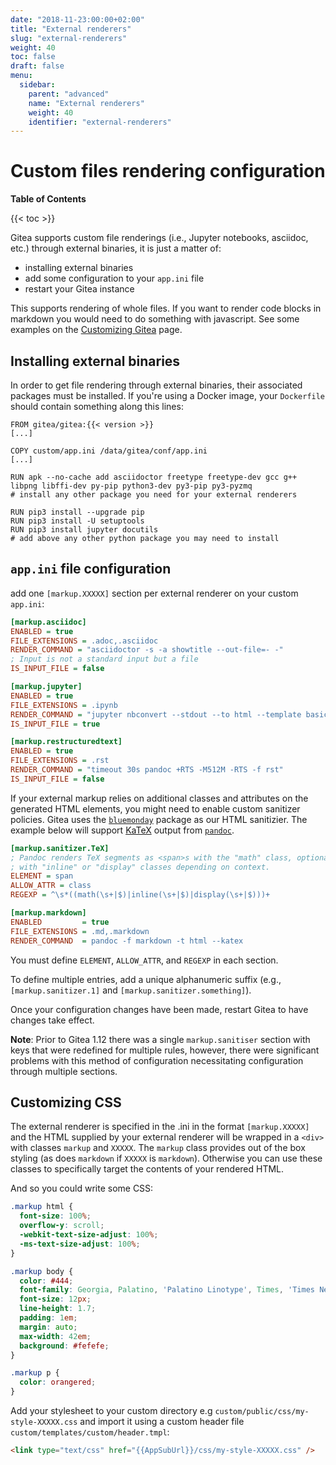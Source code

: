 ```yaml
---
date: "2018-11-23:00:00+02:00"
title: "External renderers"
slug: "external-renderers"
weight: 40
toc: false
draft: false
menu:
  sidebar:
    parent: "advanced"
    name: "External renderers"
    weight: 40
    identifier: "external-renderers"
---
```


# Custom files rendering configuration

**Table of Contents**

{{< toc >}}

Gitea supports custom file renderings (i.e., Jupyter notebooks, asciidoc, etc.) through external binaries,
it is just a matter of:

- installing external binaries
- add some configuration to your `app.ini` file
- restart your Gitea instance

This supports rendering of whole files. If you want to render code blocks in markdown you would need to do something with javascript. See some examples on the [Customizing Gitea](../customizing-gitea) page.

## Installing external binaries

In order to get file rendering through external binaries, their associated packages must be installed.
If you're using a Docker image, your `Dockerfile` should contain something along this lines:

```docker
FROM gitea/gitea:{{< version >}}
[...]

COPY custom/app.ini /data/gitea/conf/app.ini
[...]

RUN apk --no-cache add asciidoctor freetype freetype-dev gcc g++ libpng libffi-dev py-pip python3-dev py3-pip py3-pyzmq
# install any other package you need for your external renderers

RUN pip3 install --upgrade pip
RUN pip3 install -U setuptools
RUN pip3 install jupyter docutils
# add above any other python package you may need to install
```

## `app.ini` file configuration

add one `[markup.XXXXX]` section per external renderer on your custom `app.ini`:

```ini
[markup.asciidoc]
ENABLED = true
FILE_EXTENSIONS = .adoc,.asciidoc
RENDER_COMMAND = "asciidoctor -s -a showtitle --out-file=- -"
; Input is not a standard input but a file
IS_INPUT_FILE = false

[markup.jupyter]
ENABLED = true
FILE_EXTENSIONS = .ipynb
RENDER_COMMAND = "jupyter nbconvert --stdout --to html --template basic "
IS_INPUT_FILE = true

[markup.restructuredtext]
ENABLED = true
FILE_EXTENSIONS = .rst
RENDER_COMMAND = "timeout 30s pandoc +RTS -M512M -RTS -f rst"
IS_INPUT_FILE = false
```

If your external markup relies on additional classes and attributes on the generated HTML elements, you might need to enable custom sanitizer policies. Gitea uses the [`bluemonday`](https://godoc.org/github.com/microcosm-cc/bluemonday) package as our HTML sanitizier. The example below will support [KaTeX](https://katex.org/) output from [`pandoc`](https://pandoc.org/).

```ini
[markup.sanitizer.TeX]
; Pandoc renders TeX segments as <span>s with the "math" class, optionally
; with "inline" or "display" classes depending on context.
ELEMENT = span
ALLOW_ATTR = class
REGEXP = ^\s*((math(\s+|$)|inline(\s+|$)|display(\s+|$)))+

[markup.markdown]
ENABLED         = true
FILE_EXTENSIONS = .md,.markdown
RENDER_COMMAND  = pandoc -f markdown -t html --katex
```

You must define `ELEMENT`, `ALLOW_ATTR`, and `REGEXP` in each section.

To define multiple entries, add a unique alphanumeric suffix (e.g., `[markup.sanitizer.1]` and `[markup.sanitizer.something]`).

Once your configuration changes have been made, restart Gitea to have changes take effect.

**Note**: Prior to Gitea 1.12 there was a single `markup.sanitiser` section with keys that were redefined for multiple rules, however,
there were significant problems with this method of configuration necessitating configuration through multiple sections.

## Customizing CSS
The external renderer is specified in the .ini in the format `[markup.XXXXX]` and the HTML supplied by your external renderer will be wrapped in a `<div>` with classes `markup` and `XXXXX`. The `markup` class provides out of the box styling (as does `markdown` if `XXXXX` is `markdown`). Otherwise you can use these classes to specifically target the contents of your rendered HTML. 

And so you could write some CSS:
```css
.markup html {
  font-size: 100%;
  overflow-y: scroll;
  -webkit-text-size-adjust: 100%;
  -ms-text-size-adjust: 100%;
}

.markup body {
  color: #444;
  font-family: Georgia, Palatino, 'Palatino Linotype', Times, 'Times New Roman', serif;
  font-size: 12px;
  line-height: 1.7;
  padding: 1em;
  margin: auto;
  max-width: 42em;
  background: #fefefe;
}

.markup p {
  color: orangered;
}
```

Add your stylesheet to your custom directory e.g `custom/public/css/my-style-XXXXX.css` and import it using a custom header file `custom/templates/custom/header.tmpl`:
```html
<link type="text/css" href="{{AppSubUrl}}/css/my-style-XXXXX.css" />
```
